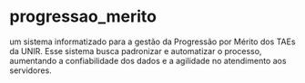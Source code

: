 # progressao_merito
um sistema informatizado para a gestão da Progressão por Mérito dos TAEs da UNIR. Esse sistema busca padronizar e automatizar o processo, aumentando a confiabilidade dos dados e a agilidade no atendimento aos servidores.
